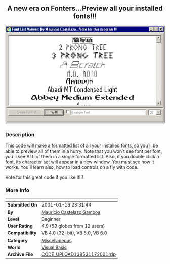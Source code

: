 ﻿<div align="center">

## A new era on Fonters\.\.\.Preview all your installed fonts\!\!\!

<img src="PIC200111723987748.gif">
</div>

### Description

This code will make a formatted list of all your installed fonts, so you´ll be able to preview all of them in a hurry. Note that you won´t see font per font, you´ll see ALL of them in a single formatted list. Also, if you double click a font, its character set will appear in a new window. You must see how it works. You'll learn also, how to load controls on a fly with code.

Vote for this great code if you like it!!!
 
### More Info
 


<span>             |<span>
---                |---
**Submitted On**   |2001-01-16 23:31:44
**By**             |[Mauricio Castelazo Gamboa](https://github.com/Planet-Source-Code/PSCIndex/blob/master/ByAuthor/mauricio-castelazo-gamboa.md)
**Level**          |Beginner
**User Rating**    |4.9 (59 globes from 12 users)
**Compatibility**  |VB 4\.0 \(32\-bit\), VB 5\.0, VB 6\.0
**Category**       |[Miscellaneous](https://github.com/Planet-Source-Code/PSCIndex/blob/master/ByCategory/miscellaneous__1-1.md)
**World**          |[Visual Basic](https://github.com/Planet-Source-Code/PSCIndex/blob/master/ByWorld/visual-basic.md)
**Archive File**   |[CODE\_UPLOAD138531172001\.zip](https://github.com/Planet-Source-Code/mauricio-castelazo-gamboa-a-new-era-on-fonters-preview-all-your-installed-fonts__1-10617/archive/master.zip)








